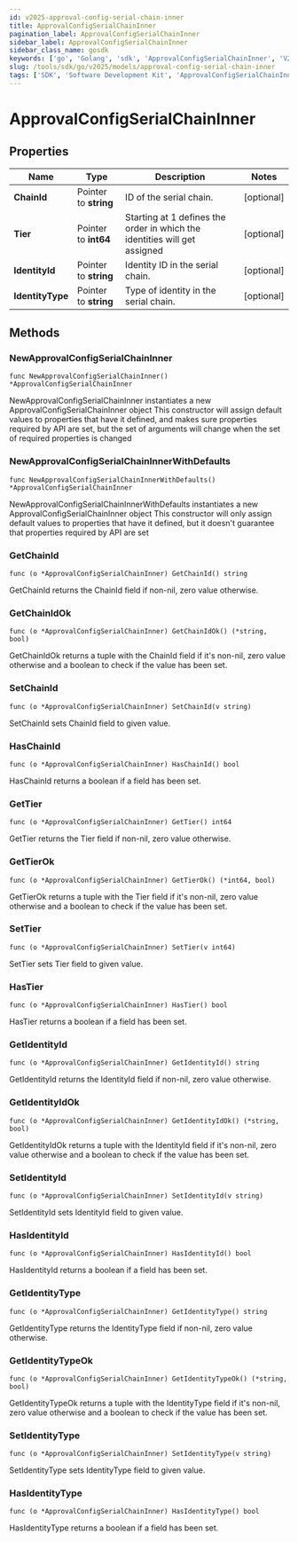```yaml
---
id: v2025-approval-config-serial-chain-inner
title: ApprovalConfigSerialChainInner
pagination_label: ApprovalConfigSerialChainInner
sidebar_label: ApprovalConfigSerialChainInner
sidebar_class_name: gosdk
keywords: ['go', 'Golang', 'sdk', 'ApprovalConfigSerialChainInner', 'V2025ApprovalConfigSerialChainInner'] 
slug: /tools/sdk/go/v2025/models/approval-config-serial-chain-inner
tags: ['SDK', 'Software Development Kit', 'ApprovalConfigSerialChainInner', 'V2025ApprovalConfigSerialChainInner']
---
```


# ApprovalConfigSerialChainInner

## Properties

Name | Type | Description | Notes
------------ | ------------- | ------------- | -------------
**ChainId** | Pointer to **string** | ID of the serial chain. | [optional] 
**Tier** | Pointer to **int64** | Starting at 1 defines the order in which the identities will get assigned | [optional] 
**IdentityId** | Pointer to **string** | Identity ID in the serial chain. | [optional] 
**IdentityType** | Pointer to **string** | Type of identity in the serial chain. | [optional] 

## Methods

### NewApprovalConfigSerialChainInner

`func NewApprovalConfigSerialChainInner() *ApprovalConfigSerialChainInner`

NewApprovalConfigSerialChainInner instantiates a new ApprovalConfigSerialChainInner object
This constructor will assign default values to properties that have it defined,
and makes sure properties required by API are set, but the set of arguments
will change when the set of required properties is changed

### NewApprovalConfigSerialChainInnerWithDefaults

`func NewApprovalConfigSerialChainInnerWithDefaults() *ApprovalConfigSerialChainInner`

NewApprovalConfigSerialChainInnerWithDefaults instantiates a new ApprovalConfigSerialChainInner object
This constructor will only assign default values to properties that have it defined,
but it doesn't guarantee that properties required by API are set

### GetChainId

`func (o *ApprovalConfigSerialChainInner) GetChainId() string`

GetChainId returns the ChainId field if non-nil, zero value otherwise.

### GetChainIdOk

`func (o *ApprovalConfigSerialChainInner) GetChainIdOk() (*string, bool)`

GetChainIdOk returns a tuple with the ChainId field if it's non-nil, zero value otherwise
and a boolean to check if the value has been set.

### SetChainId

`func (o *ApprovalConfigSerialChainInner) SetChainId(v string)`

SetChainId sets ChainId field to given value.

### HasChainId

`func (o *ApprovalConfigSerialChainInner) HasChainId() bool`

HasChainId returns a boolean if a field has been set.

### GetTier

`func (o *ApprovalConfigSerialChainInner) GetTier() int64`

GetTier returns the Tier field if non-nil, zero value otherwise.

### GetTierOk

`func (o *ApprovalConfigSerialChainInner) GetTierOk() (*int64, bool)`

GetTierOk returns a tuple with the Tier field if it's non-nil, zero value otherwise
and a boolean to check if the value has been set.

### SetTier

`func (o *ApprovalConfigSerialChainInner) SetTier(v int64)`

SetTier sets Tier field to given value.

### HasTier

`func (o *ApprovalConfigSerialChainInner) HasTier() bool`

HasTier returns a boolean if a field has been set.

### GetIdentityId

`func (o *ApprovalConfigSerialChainInner) GetIdentityId() string`

GetIdentityId returns the IdentityId field if non-nil, zero value otherwise.

### GetIdentityIdOk

`func (o *ApprovalConfigSerialChainInner) GetIdentityIdOk() (*string, bool)`

GetIdentityIdOk returns a tuple with the IdentityId field if it's non-nil, zero value otherwise
and a boolean to check if the value has been set.

### SetIdentityId

`func (o *ApprovalConfigSerialChainInner) SetIdentityId(v string)`

SetIdentityId sets IdentityId field to given value.

### HasIdentityId

`func (o *ApprovalConfigSerialChainInner) HasIdentityId() bool`

HasIdentityId returns a boolean if a field has been set.

### GetIdentityType

`func (o *ApprovalConfigSerialChainInner) GetIdentityType() string`

GetIdentityType returns the IdentityType field if non-nil, zero value otherwise.

### GetIdentityTypeOk

`func (o *ApprovalConfigSerialChainInner) GetIdentityTypeOk() (*string, bool)`

GetIdentityTypeOk returns a tuple with the IdentityType field if it's non-nil, zero value otherwise
and a boolean to check if the value has been set.

### SetIdentityType

`func (o *ApprovalConfigSerialChainInner) SetIdentityType(v string)`

SetIdentityType sets IdentityType field to given value.

### HasIdentityType

`func (o *ApprovalConfigSerialChainInner) HasIdentityType() bool`

HasIdentityType returns a boolean if a field has been set.


